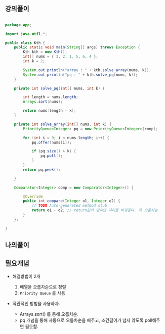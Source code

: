 

## 강의풀이

```java

package app;

import java.util.*;

public class Kth {
    public static void main(String[] args) throws Exception {
        Kth kth = new Kth();
        int[] nums = { 3, 2, 1, 5, 6, 4 };
        int k = 2;

        System.out.println("array : " + kth.solve_array(nums, k));
        System.out.println("pq : " + kth.solve_pq(nums, k));
    }

    private int solve_pq(int[] nums, int k) {

        int length = nums.length;
        Arrays.sort(nums);

        return nums[length - k];
    }

    private int solve_array(int[] nums, int k) {
        PriorityQueue<Integer> pq = new PriorityQueue<Integer>(comp);

        for (int i = 0; i < nums.length; i++) {
            pq.offer(nums[i]);

            if (pq.size() > k) {
                pq.poll();
            }
        }
        return pq.peek();

    }

    Comparator<Integer> comp = new Comparator<Integer>() {

        @Override
        public int compare(Integer o1, Integer o2) {
            // TODO Auto-generated method stub
            return o1 - o2; // return값이 양수면 자리를 바꿔준다. 즉 오름차순
        }
    };

}
```

## 나의풀이



## 필요개념

- 해결방법이 2개
  1. 배열을 오름차순으로 정렬
  2. `Priority Queue` 를 사용

- 직관적인 방법을 사용하자.
  - Arrays.sort() 를 통해 오름차순.
  - pq 개념을 통해 자동으로 오름차순을 해주고, 조건길이가 넘지 않도록 poll해주면 될듯함.